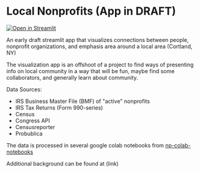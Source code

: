 # Local Nonprofits (App in DRAFT)

[![Open in Streamlit](https://static.streamlit.io/badges/streamlit_badge_black_white.svg)](https://johnzelson-local-nonprofits-graph-streamlit-app-zuq6hl.streamlit.app/)

An early draft streamlit app that visualizes connections between people, nonprofit organizations, and emphasis area around a local area (Cortland, NY)

The visualization app is an offshoot of a project to find ways of presenting info on local community in a way that will be fun, maybe find some collaborators, and 
generally learn about community.

Data Sources:
- IRS Business Master File (BMF) of "active" nonprofits
- IRS Tax Returns (Form 990-series)
- Census
- Congress API
- Censusreporter
- Probublica

The data is processed in several google colab notebooks from [np-colab-notebooks](https://github.com/johnzelson/np-colab-notebooks)

Additional background can be found at (link)





